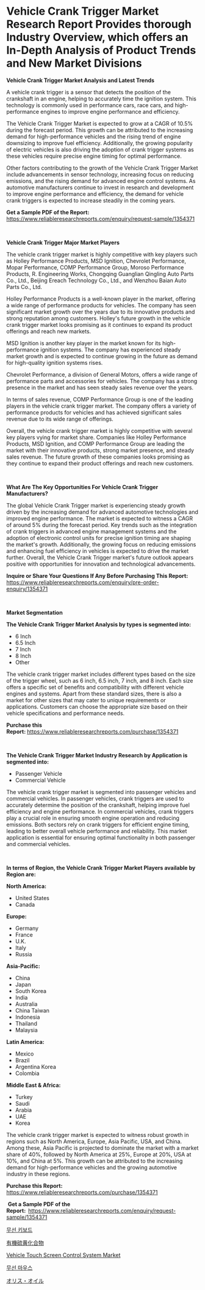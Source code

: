 <p><h1>Vehicle Crank Trigger Market Research Report Provides thorough Industry Overview, which offers an In-Depth Analysis of Product Trends and New Market Divisions</h1></p><p><strong>Vehicle Crank Trigger Market Analysis and Latest Trends</strong></p>
<p><p>A vehicle crank trigger is a sensor that detects the position of the crankshaft in an engine, helping to accurately time the ignition system. This technology is commonly used in performance cars, race cars, and high-performance engines to improve engine performance and efficiency.</p><p>The Vehicle Crank Trigger Market is expected to grow at a CAGR of 10.5% during the forecast period. This growth can be attributed to the increasing demand for high-performance vehicles and the rising trend of engine downsizing to improve fuel efficiency. Additionally, the growing popularity of electric vehicles is also driving the adoption of crank trigger systems as these vehicles require precise engine timing for optimal performance.</p><p>Other factors contributing to the growth of the Vehicle Crank Trigger Market include advancements in sensor technology, increasing focus on reducing emissions, and the rising demand for advanced engine control systems. As automotive manufacturers continue to invest in research and development to improve engine performance and efficiency, the demand for vehicle crank triggers is expected to increase steadily in the coming years.</p></p>
<p><strong>Get a Sample PDF of the Report:&nbsp;</strong> <a href="https://www.reliableresearchreports.com/enquiry/request-sample/1354371">https://www.reliableresearchreports.com/enquiry/request-sample/1354371</a></p>
<p>&nbsp;</p>
<p><strong>Vehicle Crank Trigger Major Market Players</strong></p>
<p><p>The vehicle crank trigger market is highly competitive with key players such as Holley Performance Products, MSD Ignition, Chevrolet Performance, Mopar Performance, COMP Performance Group, Moroso Performance Products, R. Engineering Works, Chongqing Guanglian Qingling Auto Parts Co., Ltd., Beijing Ereach Technology Co., Ltd., and Wenzhou Baian Auto Parts Co., Ltd.</p><p>Holley Performance Products is a well-known player in the market, offering a wide range of performance products for vehicles. The company has seen significant market growth over the years due to its innovative products and strong reputation among customers. Holley's future growth in the vehicle crank trigger market looks promising as it continues to expand its product offerings and reach new markets.</p><p>MSD Ignition is another key player in the market known for its high-performance ignition systems. The company has experienced steady market growth and is expected to continue growing in the future as demand for high-quality ignition systems rises.</p><p>Chevrolet Performance, a division of General Motors, offers a wide range of performance parts and accessories for vehicles. The company has a strong presence in the market and has seen steady sales revenue over the years.</p><p>In terms of sales revenue, COMP Performance Group is one of the leading players in the vehicle crank trigger market. The company offers a variety of performance products for vehicles and has achieved significant sales revenue due to its wide range of offerings.</p><p>Overall, the vehicle crank trigger market is highly competitive with several key players vying for market share. Companies like Holley Performance Products, MSD Ignition, and COMP Performance Group are leading the market with their innovative products, strong market presence, and steady sales revenue. The future growth of these companies looks promising as they continue to expand their product offerings and reach new customers.</p></p>
<p>&nbsp;</p>
<p><strong>What Are The Key Opportunities For Vehicle Crank Trigger Manufacturers?</strong></p>
<p><p>The global Vehicle Crank Trigger market is experiencing steady growth driven by the increasing demand for advanced automotive technologies and improved engine performance. The market is expected to witness a CAGR of around 5% during the forecast period. Key trends such as the integration of crank triggers in advanced engine management systems and the adoption of electronic control units for precise ignition timing are shaping the market's growth. Additionally, the growing focus on reducing emissions and enhancing fuel efficiency in vehicles is expected to drive the market further. Overall, the Vehicle Crank Trigger market's future outlook appears positive with opportunities for innovation and technological advancements.</p></p>
<p><strong>Inquire or Share Your Questions If Any Before Purchasing This Report:</strong> <a href="https://www.reliableresearchreports.com/enquiry/pre-order-enquiry/1354371">https://www.reliableresearchreports.com/enquiry/pre-order-enquiry/1354371</a></p>
<p>&nbsp;</p>
<p><strong>Market Segmentation</strong></p>
<p><strong>The Vehicle Crank Trigger Market Analysis by types is segmented into:</strong></p>
<p><ul><li>6 Inch</li><li>6.5 Inch</li><li>7 Inch</li><li>8 Inch</li><li>Other</li></ul></p>
<p><p>The vehicle crank trigger market includes different types based on the size of the trigger wheel, such as 6 inch, 6.5 inch, 7 inch, and 8 inch. Each size offers a specific set of benefits and compatibility with different vehicle engines and systems. Apart from these standard sizes, there is also a market for other sizes that may cater to unique requirements or applications. Customers can choose the appropriate size based on their vehicle specifications and performance needs.</p></p>
<p><strong>Purchase this Report:&nbsp;</strong><a href="https://www.reliableresearchreports.com/purchase/1354371">https://www.reliableresearchreports.com/purchase/1354371</a></p>
<p>&nbsp;</p>
<p><strong>The Vehicle Crank Trigger Market Industry Research by Application is segmented into:</strong></p>
<p><ul><li>Passenger Vehicle</li><li>Commercial Vehicle</li></ul></p>
<p><p>The vehicle crank trigger market is segmented into passenger vehicles and commercial vehicles. In passenger vehicles, crank triggers are used to accurately determine the position of the crankshaft, helping improve fuel efficiency and engine performance. In commercial vehicles, crank triggers play a crucial role in ensuring smooth engine operation and reducing emissions. Both sectors rely on crank triggers for efficient engine timing, leading to better overall vehicle performance and reliability. This market application is essential for ensuring optimal functionality in both passenger and commercial vehicles.</p></p>
<p>&nbsp;</p>
<p><strong>In terms of Region, the Vehicle Crank Trigger Market Players available by Region are:</strong></p>
<p>
    <p> <strong> North America: </strong>
        <ul>
            <li>United States</li>
            <li>Canada</li>
        </ul>
        </p> 
    <p> <strong> Europe: </strong>
        <ul>
            <li>Germany</li>
            <li>France</li>
            <li>U.K.</li>
            <li>Italy</li>
            <li>Russia</li>
        </ul>
        </p> 
    <p> <strong> Asia-Pacific: </strong>
        <ul>
            <li>China</li>
            <li>Japan</li>
            <li>South Korea</li>
            <li>India</li>
            <li>Australia</li>
            <li>China Taiwan</li>
            <li>Indonesia</li>
            <li>Thailand</li>
            <li>Malaysia</li>
        </ul>
        </p> 
    <p> <strong> Latin America: </strong>
        <ul>
            <li>Mexico</li>
            <li>Brazil</li>
            <li>Argentina Korea</li>
            <li>Colombia</li>
        </ul>
        </p> 
    <p> <strong> Middle East & Africa: </strong>
        <ul>
            <li>Turkey</li>
            <li>Saudi</li>
            <li>Arabia</li>
            <li>UAE</li>
            <li>Korea</li>
        </ul>
    </p>
    </p>
<p><p>The vehicle crank trigger market is expected to witness robust growth in regions such as North America, Europe, Asia Pacific, USA, and China. Among these, Asia Pacific is projected to dominate the market with a market share of 40%, followed by North America at 25%, Europe at 20%, USA at 10%, and China at 5%. This growth can be attributed to the increasing demand for high-performance vehicles and the growing automotive industry in these regions.</p></p>
<p><strong>Purchase this Report: </strong><a href="https://www.reliableresearchreports.com/purchase/1354371">https://www.reliableresearchreports.com/purchase/1354371</a></p>
<p>&nbsp;<strong>Get a Sample PDF of the Report:&nbsp;&nbsp;</strong><a href="https://www.reliableresearchreports.com/enquiry/request-sample/1354371">https://www.reliableresearchreports.com/enquiry/request-sample/1354371</a></p>
<p><strong></strong></p>
<p><p><a href="https://medium.com/@henrywheeler53/%EB%AC%B4%EC%84%A0-%ED%82%A4%EB%B3%B4%EB%93%9C-%EC%8B%9C%EC%9E%A5-%EC%8B%9C%EC%9E%A5-%EC%A0%90%EC%9C%A0%EC%9C%A8-%EC%8B%9C%EC%9E%A5-%EB%8F%99%ED%96%A5-%EB%B0%8F-%EB%AF%B8%EB%9E%98-%EC%84%B1%EC%9E%A5-%ED%83%90%EC%83%89-a1af78e50c25">무선 키보드</a></p><p><a href="https://medium.com/@yvettelesch/%E6%9C%89%E6%A9%9F%E7%A1%AB%E9%BB%84%E5%8C%96%E5%90%88%E7%89%A9%E5%B8%82%E5%A0%B4%E3%81%AE%E5%88%86%E6%9E%90-%E3%82%B0%E3%83%AD%E3%83%BC%E3%83%90%E3%83%AB%E6%A5%AD%E7%95%8C%E3%81%AE%E5%B1%95%E6%9C%9B%E3%81%A8%E4%BA%88%E6%B8%AC-2024%E5%B9%B4%E3%81%8B%E3%82%892031%E5%B9%B4-81221a91b14d">有機硫黄化合物</a></p><p><a href="https://github.com/juancolorado15/Market-Research-Report-List-1/blob/main/vehicle-touch-screen-control-system-market.md">Vehicle Touch Screen Control System Market</a></p><p><a href="https://medium.com/@henrywheeler53/%EB%AC%B4%EC%84%A0-%EB%A7%88%EC%9A%B0%EC%8A%A4-%EC%8B%9C%EC%9E%A5-%EC%A1%B0%EC%82%AC-%EB%B3%B4%EA%B3%A0%EC%84%9C-%EA%B7%B8-%EC%97%AD%EC%82%AC-%EB%B0%8F-2024%EB%85%84%EB%B6%80%ED%84%B0-2031%EB%85%84%EA%B9%8C%EC%A7%80-%EC%98%88%EC%B8%A1-2419d25df27b">무선 마우스</a></p><p><a href="https://medium.com/@yvettelesch/%E3%82%AA%E3%83%AA%E3%82%B9%E6%B2%B9%E5%B8%82%E5%A0%B4%E3%81%AE%E5%88%86%E6%9E%90-%E3%82%B0%E3%83%AD%E3%83%BC%E3%83%90%E3%83%AB%E7%94%A3%E6%A5%AD%E3%81%AE%E5%B1%95%E6%9C%9B%E3%81%A8%E4%BA%88%E6%B8%AC-2024%E5%B9%B4%E3%81%8B%E3%82%892031%E5%B9%B4-2cf581308e8e">オリス・オイル</a></p></p>